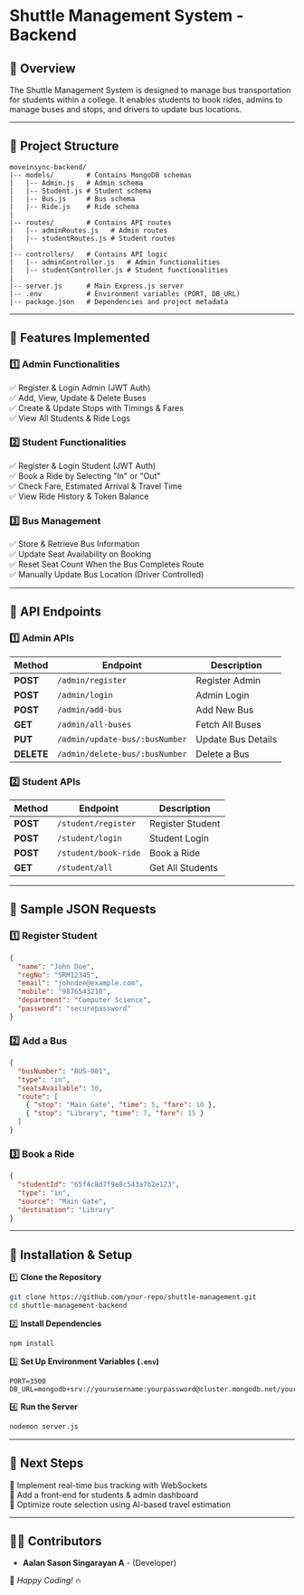 # Shuttle Management System - Backend

## 🚀 Overview
The Shuttle Management System is designed to manage bus transportation for students within a college. It enables students to book rides, admins to manage buses and stops, and drivers to update bus locations.

---

## 📌 Project Structure
```
moveinsync-backend/
|-- models/        # Contains MongoDB schemas
|   |-- Admin.js   # Admin schema
|   |-- Student.js # Student schema
|   |-- Bus.js     # Bus schema
|   |-- Ride.js    # Ride schema
|
|-- routes/        # Contains API routes
|   |-- adminRoutes.js   # Admin routes
|   |-- studentRoutes.js # Student routes
|
|-- controllers/   # Contains API logic
|   |-- adminController.js   # Admin functionalities
|   |-- studentController.js # Student functionalities
|
|-- server.js      # Main Express.js server
|-- .env           # Environment variables (PORT, DB_URL)
|-- package.json   # Dependencies and project metadata
```

---

## 📌 Features Implemented

### **1️⃣ Admin Functionalities**
✅ Register & Login Admin (JWT Auth)  
✅ Add, View, Update & Delete Buses  
✅ Create & Update Stops with Timings & Fares  
✅ View All Students & Ride Logs  

### **2️⃣ Student Functionalities**
✅ Register & Login Student (JWT Auth)  
✅ Book a Ride by Selecting "In" or "Out"  
✅ Check Fare, Estimated Arrival & Travel Time  
✅ View Ride History & Token Balance  

### **3️⃣ Bus Management**
✅ Store & Retrieve Bus Information  
✅ Update Seat Availability on Booking  
✅ Reset Seat Count When the Bus Completes Route  
✅ Manually Update Bus Location (Driver Controlled)  

---

## 📌 API Endpoints

### **1️⃣ Admin APIs**
| Method | Endpoint | Description |
|--------|---------|-------------|
| **POST** | `/admin/register` | Register Admin |
| **POST** | `/admin/login` | Admin Login |
| **POST** | `/admin/add-bus` | Add New Bus |
| **GET** | `/admin/all-buses` | Fetch All Buses |
| **PUT** | `/admin/update-bus/:busNumber` | Update Bus Details |
| **DELETE** | `/admin/delete-bus/:busNumber` | Delete a Bus |

### **2️⃣ Student APIs**
| Method | Endpoint | Description |
|--------|---------|-------------|
| **POST** | `/student/register` | Register Student |
| **POST** | `/student/login` | Student Login |
| **POST** | `/student/book-ride` | Book a Ride |
| **GET** | `/student/all` | Get All Students |

---

## 📌 Sample JSON Requests

### **1️⃣ Register Student**
```json
{
  "name": "John Doe",
  "regNo": "SRM12345",
  "email": "johndoe@example.com",
  "mobile": "9876543210",
  "department": "Computer Science",
  "password": "securepassword"
}
```

### **2️⃣ Add a Bus**
```json
{
  "busNumber": "BUS-001",
  "type": "in",
  "seatsAvailable": 30,
  "route": [
    { "stop": "Main Gate", "time": 5, "fare": 10 },
    { "stop": "Library", "time": 7, "fare": 15 }
  ]
}
```

### **3️⃣ Book a Ride**
```json
{
  "studentId": "65f4c8d7f9e8c543a7b2e123",
  "type": "in",
  "source": "Main Gate",
  "destination": "Library"
}
```

---

## 📌 Installation & Setup
1️⃣ **Clone the Repository**  
```sh
git clone https://github.com/your-repo/shuttle-management.git
cd shuttle-management-backend
```

2️⃣ **Install Dependencies**  
```sh
npm install
```

3️⃣ **Set Up Environment Variables (`.env`)**  
```
PORT=3500
DB_URL=mongodb+srv://yourusername:yourpassword@cluster.mongodb.net/yourdbname
```

4️⃣ **Run the Server**  
```sh
nodemon server.js
```

---

## 📌 Next Steps
🚀 Implement real-time bus tracking with WebSockets  
🚀 Add a front-end for students & admin dashboard  
🚀 Optimize route selection using AI-based travel estimation  

---

## 👨‍💻 Contributors
- **Aalan Sason Singarayan A** - (Developer)  

🚀 *Happy Coding!* 🔥

